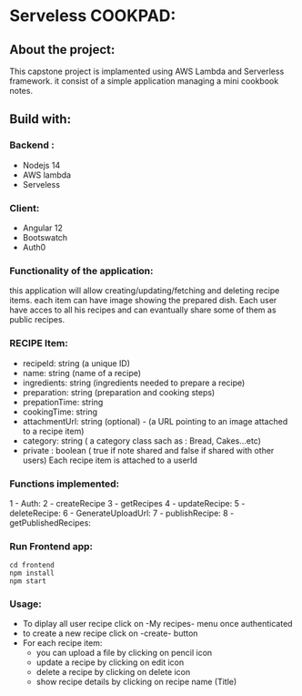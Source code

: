 # Serveless COOKPAD:

## About the project:

This capstone project is implamented using AWS Lambda and Serverless framework. it consist of a simple application managing a mini cookbook notes.

## Build with:

### Backend :
- Nodejs 14
- AWS lambda
- Serveless

### Client:

- Angular 12
- Bootswatch
- Auth0

### Functionality of the application:

this application will allow creating/updating/fetching and deleting recipe items. each item can have image showing the prepared dish. Each user have acces to all his recipes and can evantually share some of them as public recipes.

### RECIPE Item:
- recipeId: string (a unique ID)
- name: string (name of a recipe)
- ingredients: string (ingredients needed to prepare a recipe)
- preparation: string (preparation and cooking steps)
- prepationTime: string
- cookingTime: string
- attachmentUrl: string (optional) - (a URL pointing to an image attached to a recipe item)
- category: string ( a category class sach as : Bread, Cakes...etc)
- private : boolean ( true if note shared and false if shared with other users)
Each recipe item is attached to a userId

### Functions implemented:
1 - Auth:
2 - createRecipe
3 - getRecipes
4 - updateRecipe:
5 - deleteRecipe:
6 - GenerateUploadUrl:
7 - publishRecipe:
8 - getPublishedRecipes:

### Run Frontend app:

```
cd frontend
npm install
npm start
```

### Usage:
- To diplay all user recipe click on -My recipes- menu once authenticated
- to create a new recipe click on -create- button
- For each recipe item:  
    - you can upload a file by clicking on pencil icon
    - update a recipe by clicking on edit icon 
    - delete a recipe by clicking on delete icon
    - show recipe details by clicking on recipe name (Title)
                         




 

